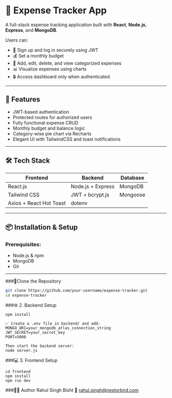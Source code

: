 # 💸 Expense Tracker App

A full-stack expense tracking application built with **React**, **Node.js**, **Express**, and **MongoDB**.

Users can:
- 🔐 Sign up and log in securely using JWT
- 💰 Set a monthly budget
- 🧾 Add, edit, delete, and view categorized expenses
- 📊 Visualize expenses using charts
- 🔒 Access dashboard only when authenticated

---

## 🚀 Features

- JWT-based authentication
- Protected routes for authorized users
- Fully functional expense CRUD
- Monthly budget and balance logic
- Category-wise pie chart via Recharts
- Elegant UI with TailwindCSS and toast notifications

---

## 🛠️ Tech Stack

| Frontend         | Backend          | Database       |
|------------------|------------------|----------------|
| React.js         | Node.js + Express| MongoDB        |
| Tailwind CSS     | JWT + bcrypt.js  | Mongoose       |
| Axios + React Hot Toast | dotenv   |                |

---

## 📦 Installation & Setup

### Prerequisites:
- Node.js & npm
- MongoDB
- Git

---

###🧩Clone the Repository

```bash
git clone https://github.com/your-username/expense-tracker.git
cd expense-tracker
```
###⚙️ 2. Backend Setup
```cd backend
npm install

✅ Create a .env file in backend/ and add:
MONGO_URI=your_mongodb_atlas_connection_string
JWT_SECRET=your_secret_key
PORT=5000

Then start the backend server:
node server.js
```
###💻 3. Frontend Setup
```Open a new terminal tab:
cd frontend
npm install
npm run dev
```

###🙋‍♂️ Author
Rahul Singh Bisht
📧 rahul.singh@nestorbird.com


